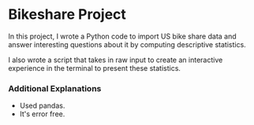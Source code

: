 # Bikeshare Project
In this project, I wrote a Python code to import US bike share data and answer interesting questions about it by computing descriptive statistics. 

I also wrote a script that takes in raw input to create an interactive experience in the terminal to present these statistics.

### Additional Explanations
- Used pandas.
- It's error free.
